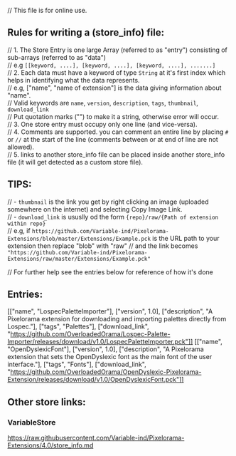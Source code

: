 // This file is for online use.<br>

## Rules for writing a (store_info) file:
// 1.	The Store Entry is one large Array (referred to as "entry") consisting of sub-arrays (referred to as "data")<br>
//		e.g `[[keyword, ....], [keyword, ....], [keyword, ....], .......]`<br>
// 2.	Each data must have a keyword of type `String` at it's first index which helps in identifying what the data represents.<br>
//		e.g, ["name", "name of extension"] is the data giving information about "name".<br>
//		Valid keywords are `name`, `version`, `description`, `tags`, `thumbnail`, `download_link`<br>
//		Put quotation marks ("") to make it a string, otherwise error will occur.<br>
// 3.    One store entry must occupy only one line (and vice-versa).<br>
// 4.    Comments are supported. you can comment an entire line by placing `#` or `//` at the start of the line (comments between or at end of line are not allowed).<br>
// 5.    links to another store_info file can be placed inside another store_info file (it will get detected as a custom store file).<br>

## TIPS:
//	- `thumbnail` is the link you get by right clicking an image (uploaded somewhere on the internet) and selecting Copy Image Link.<br>
//	- `download_link` is ususlly od the form `{repo}/raw/{Path of extension within repo}`<br>
//		e.g, if `https://github.com/Variable-ind/Pixelorama-Extensions/blob/master/Extensions/Example.pck` is the URL path to your extension then replace "blob" with "raw"
//		and the link becomes `"https://github.com/Variable-ind/Pixelorama-Extensions/raw/master/Extensions/Example.pck"`<br>

// For further help see the entries below for reference of how it's done
## Entries:
[["name", "LospecPaletteImporter"], ["version", 1.0], ["description", "A Pixelorama extension for downloading and importing palettes directly from Lospec."], ["tags", "Palettes"], ["download_link", "https://github.com/OverloadedOrama/Lospec-Palette-Importer/releases/download/v1.0/LospecPaletteImporter.pck"]]
[["name", "OpenDyslexicFont"], ["version", 1.0], ["description", "A Pixelorama extension that sets the OpenDyslexic font as the main font of the user interface."], ["tags", "Fonts"], ["download_link", "https://github.com/OverloadedOrama/OpenDyslexic-Pixelorama-Extension/releases/download/v1.0/OpenDyslexicFont.pck"]]


## Other store links:
### VariableStore
https://raw.githubusercontent.com/Variable-ind/Pixelorama-Extensions/4.0/store_info.md
